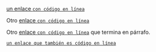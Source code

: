 [un enlace `con código en línea`](http://example.org)

Otro [enlace `con código en línea`](http://example.org)

Otro [enlace `con código en línea`](http://example.org) que termina en párrafo.

[`un enlace que también es código en línea`](http://example.org)
